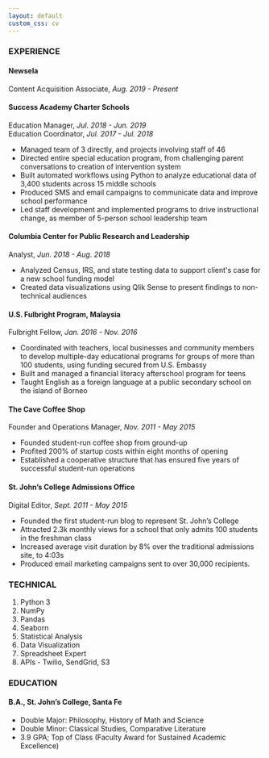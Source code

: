 ```yaml
---
layout: default
custom_css: cv
---
```

<!-- title removed from front matter so that this page doesn't show up in the nav bar -- >
<!-- <a href="/assets/files/Peters-Resume.pdf" class="btn" title="Download Resume as PDF">Download Resume</a> -->


### EXPERIENCE
#### Newsela
Content Acquisition Associate, *Aug. 2019 - Present*

#### Success Academy Charter Schools
Education Manager, *Jul. 2018 - Jun. 2019*  
Education Coordinator, *Jul. 2017 - Jul. 2018*

* Managed team of 3 directly, and projects involving staff of 46
* Directed entire special education program, from challenging parent conversations to creation of intervention system
* Built automated workflows using Python to analyze educational data of 3,400 students across 15 middle schools
* Produced SMS and email campaigns to communicate data and improve school performance
* Led staff development and implemented programs to drive instructional change, as member of 5-person school leadership team

#### Columbia Center for Public Research and Leadership
Analyst, *Jun. 2018 - Aug. 2018*

* Analyzed Census, IRS, and state testing data to support client's case for a new school funding model
* Created data visualizations using Qlik Sense to present findings to non-technical audiences

#### U.S. Fulbright Program, Malaysia
Fulbright Fellow, *Jan. 2016 - Nov. 2016*

* Coordinated with teachers, local businesses and community members to develop multiple-day educational programs for groups of more than 100 students, using funding secured from U.S. Embassy
* Built and managed a financial literacy afterschool program for teens
* Taught English as a foreign language at a public secondary school on the island of Borneo

#### The Cave Coffee Shop

Founder and Operations Manager, *Nov. 2011 - May 2015*

* Founded student-run coffee shop from ground-up
* Profited 200% of startup costs within eight months of opening
* Established a cooperative structure that has ensured five years of successful student-run operations

#### St. John’s College Admissions Office

Digital Editor, *Sept. 2011 - May 2015*

* Founded the first student-run blog to represent St. John’s College
* Attracted 2.3k monthly views for a school that only admits 100 students in the freshman class
* Increased average visit duration by 8% over the traditional admissions site, to 4:03s
* Produced email marketing campaigns sent to over 30,000 recipients.

### TECHNICAL

1. Python 3
2. NumPy
3. Pandas
4. Seaborn
5. Statistical Analysis
6. Data Visualization
7. Spreadsheet Expert
9. APIs - Twilio, SendGrid, S3

### EDUCATION

#### B.A., St. John’s College, Santa Fe

 * Double Major: Philosophy, History of Math and Science
 * Double Minor: Classical Studies, Comparative Literature
 * 3.9 GPA; Top of Class (Faculty Award for Sustained Academic Excellence)
